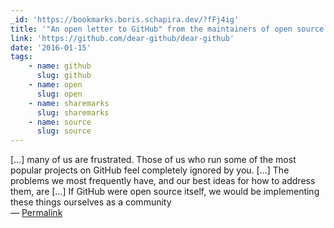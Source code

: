 ```yaml
---
_id: 'https://bookmarks.boris.schapira.dev/?fFj4ig'
title: '"An open letter to GitHub" from the maintainers of open source projects'
link: 'https://github.com/dear-github/dear-github'
date: '2016-01-15'
tags:
    - name: github
      slug: github
    - name: open
      slug: open
    - name: sharemarks
      slug: sharemarks
    - name: source
      slug: source
---
```


[...] many of us are frustrated. Those of us who run some of the most popular
projects on GitHub feel completely ignored by you. [...] The problems we most
frequently have, and our best ideas for how to address them, are [...] If GitHub
were open source itself, we would be implementing these things ourselves as a
community <br>&#8212;
<a href="https://bookmarks.boris.schapira.dev/?fFj4ig" title="Permalink">Permalink</a>

